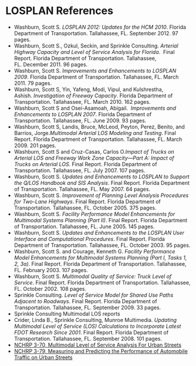 # LOSPLAN References

<ul type=disc>
 <li>Washburn, Scott S. <i>LOSPLAN 2012: Updates for the HCM 2010</i>. Florida Department of Transportation. Tallahassee, FL. September 2012. 97 pages.</li>
 <li><b><a href="../ARTPLAN%20Computational%20Methodology%20Documentation.pdf"></a></b>Washburn, Scott S., Ozkul, Seckin, and Sprinkle Consulting. <i>Arterial Highway Capacity and Level of Service Analysis for Florida</i>.  Final Report. Florida Department of Transportation. Tallahassee, FL. December 2011. 96 pages.</li>
 <li>Washburn, Scott S. <i>Improvements and Enhancements to LOSPLAN 2009</i>. Florida Department of Transportation. Tallahassee, FL. March 2011. 79 pages.</li>
 <li>Washburn, Scott S, Yin, Yafeng, Modi, Vipul, and Kulshrestha, Ashish. <i>Investigation of Freeway Capacity</i>. Florida Department of Transportation. Tallahassee, FL. March 2010. 162 pages.</li>
 <li>Washburn, Scott S and Osei-Asamoah, Abigail. <i> Improvements and Enhancements to LOSPLAN 2007</i>. Florida Department of Transportation. Tallahassee, FL. June 2009. 93 pages.</li>
 <li>Washburn, Scott S, Landis, Bruce, McLeod, Peyton, Perez, Benito, and Barrios, Jorge.<i>Multimodal Arterial LOS Modeling and Testing</i>. Final Report. Florida Department of Transportation. Tallahassee, FL. March 2009. 201 pages.</li>
 <li>Washburn, Scott S and Cruz-Casas, Carlos O.<i>Impact of Trucks on Arterial LOS and Freeway Work Zone Capacity—Part A: Impact of Trucks on Arterial LOS</i>. Final Report. Florida Department of Transportation. Tallahassee, FL. July 2007. 107 pages.</li>
 <li>Washburn, Scott S. <i>Updates and Enhancements to LOSPLAN to Support the Q/LOS Handbook and SIS Analysis</i>. Final Report. Florida Department of Transportation. Tallahassee, FL. May 2007. 64 pages.</li>
 <li>Washburn, Scott S. <i>Improvement of Planning Level Analysis Procedures for Two-Lane Highways</i>. Final Report. Florida Department of Transportation. Tallahassee, FL. October 2005. 375 pages.</li>
 <li>Washburn, Scott S. <i>Facility Performance Model Enhancements for Multimodal Systems Planning (Part II)</i>. Final Report. Florida Department of Transportation. Tallahassee, FL. June 2005. 145 pages.</li>
 <li>Washburn, Scott S. <i>Updates and Enhancements to the LOSPLAN User Interface and Computational Procedures</i>. Final Report. Florida Department of Transportation. Tallahassee, FL. October 2003. 95 pages.</li>
 <li>Washburn, Scott S. and Courage, Kenneth G. <i>Facility Performance Model Enhancements for Multimodal Systems Planning (Part I, Tasks 1, 2, 3a)</i>. Final Report. Florida Department of Transportation. Tallahassee, FL. February 2003. 107 pages.</li>
 <li>Washburn, Scott S. <i>Multimodal Quality of Service: Truck Level of Service</i>. Final Report. Florida Department of Transportation. Tallahassee, FL. October 2002. 108 pages.</li>
 <li>Sprinkle Consulting. <i>Level of Service Model for Shared Use Paths Adjacent to Roadways</i>. Final Report. Florida Department of Transportation. Tallahassee, FL. September 2009. 33 pages.</li>
 <li>Sprinkle Consulting Multimodal LOS reports</li>
 <li>Crider, Linda B., Sprinkle Consulting, Munroe Multimedia. <i>Updating Multimodal Level of Service (LOS) Calculations to Incorporate Latest FDOT
     Research Since 2001</i>. Final Report. Florida Department of Transportation. Tallahassee, FL. September 2008. 101 pages.</li>
<li><a href="http://apps.trb.org/cmsfeed/TRBNetProjectDisplay.asp?ProjectID=824">NCHRP 3-70, Multimodal Level of Service Analysis For Urban Streets</a></li>
<li><a href="http://apps.trb.org/cmsfeed/TRBNetProjectDisplay.asp?ProjectID=835">NCHRP 3-79, Measuring and Predicting the Performance of Automobile Traffic on Urban Streets</a></li>
</ul>
